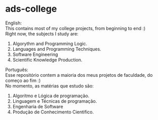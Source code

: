 # ads-college
English: <br>
This contains most of my college projects, from beginning to end :) <br>
Right now, the subjects I study are:
1. Algorythm and Programming Logic.
2. Languages and Programming Techniques.
3. Software Engineering
4. Scientific Knowledge Production.

Português: <br>
Esse repositório contem a maioria dos meus projetos de faculdade, do começo ao fim :) <br>
No momento, as matérias que estudo são:
1. Algoritmo e Lógica de programação.
2. Linguagem e Técnicas de programação.
3. Engenharia de Software
4. Produção de Conhecimento Cientifico.
   
